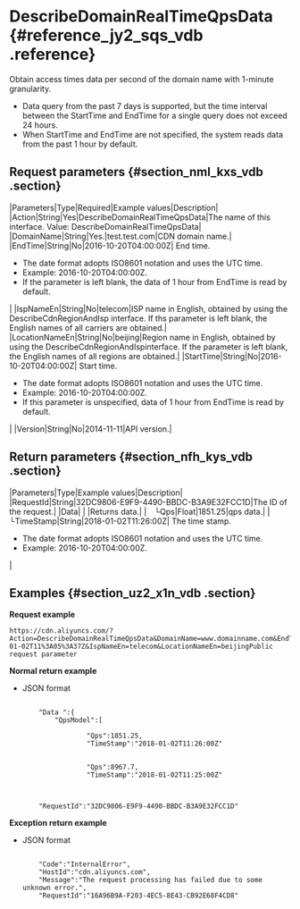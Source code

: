 # DescribeDomainRealTimeQpsData {#reference_jy2_sqs_vdb .reference}

Obtain access times data per second of the domain name with 1-minute granularity.

-   Data query from the past 7 days is supported, but the time interval between the StartTime and EndTime for a single query does not exceed 24 hours.
-   When StartTime and EndTime are not specified, the system reads data from the past 1 hour by default.

## Request parameters {#section_nml_kxs_vdb .section}

|Parameters|Type|Required|Example values|Description|
|Action|String|Yes|DescribeDomainRealTimeQpsData|The name of this interface. Value: DescribeDomainRealTimeQpsData|
|DomainName|String|Yes.|test.test.com|CDN domain name.|
|EndTime|String|No|2016-10-20T04:00:00Z| End time.

 -   The date format adopts ISO8601 notation and uses the UTC time.
-   Example: 2016-10-20T04:00:00Z.
-   If the parameter is left blank, the data of 1 hour from EndTime is read by default.

 |
|IspNameEn|String|No|telecom|ISP name in English, obtained by using the DescribeCdnRegionAndIsp interface. If ths parameter is left blank, the English names of all carriers are obtained.|
|LocationNameEn|String|No|beijing|Region name in English, obtained by using the DescribeCdnRegionAndIspinterface. If the parameter is left blank, the English names of all regions are obtained.|
|StartTime|String|No|2016-10-20T04:00:00Z| Start time.

 -   The date format adopts ISO8601 notation and uses the UTC time.
-   Example: 2016-10-20T04:00:00Z.
-   If this parameter is unspecified, data of 1 hour from EndTime is read by default.

 |
|Version|String|No|2014-11-11|API version.|

## Return parameters {#section_nfh_kys_vdb .section}

|Parameters|Type|Example values|Description|
|RequestId|String|32DC9806-E9F9-4490-BBDC-B3A9E32FCC1D|The ID of the request.|
|Data| | |Returns data.|
| └Qps|Float|1851.25|qps data.|
|  └TimeStamp|String|2018-01-02T11:26:00Z| The time stamp.

 -   The date format adopts ISO8601 notation and uses the UTC time.
-   Example: 2016-10-20T04:00:00Z.

 |

## Examples {#section_uz2_x1n_vdb .section}

**Request example**

```
https://cdn.aliyuncs.com/?Action=DescribeDomainRealTimeQpsData&DomainName=www.domainname.com&EndTime=2018-01-02T11%3A05%3A37Z&IspNameEn=telecom&LocationNameEn=beijingPublic request parameter
```

**Normal return example**

-   JSON format

    ```
    
        "Data ":{
            "QpsModel":[
                
                    "Qps":1851.25,
                    "TimeStamp":"2018-01-02T11:26:00Z"
                
                
                    "Qps":8967.7,
                    "TimeStamp":"2018-01-02T11:25:00Z"
                
            
        
        "RequestId":"32DC9806-E9F9-4490-BBDC-B3A9E32FCC1D"
    
    ```


**Exception return example**

-   JSON format

    ```
    
        "Code":"InternalError",
        "HostId":"cdn.aliyuncs.com",
        "Message":"The request processing has failed due to some unknown error.",
        "RequestId":"16A96B9A-F203-4EC5-8E43-CB92E68F4CD8"
    
    ```


